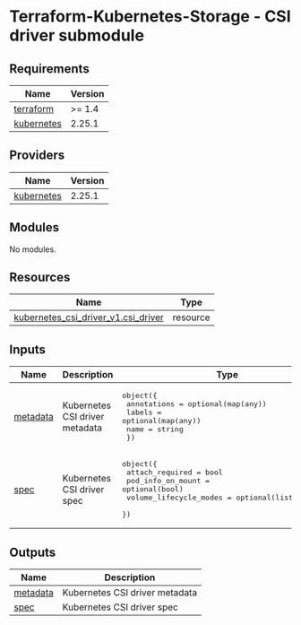 # Terraform-Kubernetes-Storage - CSI driver submodule

<!-- BEGIN_TF_DOCS -->
## Requirements

| Name | Version |
|------|---------|
| <a name="requirement_terraform"></a> [terraform](#requirement\_terraform) | >= 1.4 |
| <a name="requirement_kubernetes"></a> [kubernetes](#requirement\_kubernetes) | 2.25.1 |

## Providers

| Name | Version |
|------|---------|
| <a name="provider_kubernetes"></a> [kubernetes](#provider\_kubernetes) | 2.25.1 |

## Modules

No modules.

## Resources

| Name | Type |
|------|------|
| [kubernetes_csi_driver_v1.csi_driver](https://registry.terraform.io/providers/hashicorp/kubernetes/2.25.1/docs/resources/csi_driver_v1) | resource |

## Inputs

| Name | Description | Type | Default | Required |
|------|-------------|------|---------|:--------:|
| <a name="input_metadata"></a> [metadata](#input\_metadata) | Kubernetes CSI driver metadata | <pre>object({<br>      annotations = optional(map(any))<br>      labels      = optional(map(any))<br>      name        = string<br>  })</pre> | n/a | yes |
| <a name="input_spec"></a> [spec](#input\_spec) | Kubernetes CSI driver spec | <pre>object({<br>      attach_required        = bool<br>      pod_info_on_mount      = optional(bool)<br>      volume_lifecycle_modes = optional(list(string))<br>  })</pre> | n/a | yes |

## Outputs

| Name | Description |
|------|-------------|
| <a name="output_metadata"></a> [metadata](#output\_metadata) | Kubernetes CSI driver metadata |
| <a name="output_spec"></a> [spec](#output\_spec) | Kubernetes CSI driver spec |
<!-- END_TF_DOCS -->
